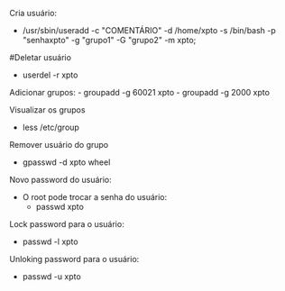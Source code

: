 Cria usuário:
   - /usr/sbin/useradd -c "COMENTÁRIO" -d /home/xpto -s /bin/bash -p "senhaxpto" -g "grupo1" -G "grupo2" -m xpto;

#Deletar usuário
  - userdel -r xpto

Adicionar grupos:
	- groupadd -g 60021 xpto
	- groupadd -g 2000 xpto

Visualizar os grupos
  - less /etc/group

Remover usuário do grupo
 - gpasswd -d xpto  wheel
  

Novo password do usuário:
 - O root pode trocar a senha do usuário:
   - passwd xpto

Lock password para o usuário:
  - passwd -l xpto

Unloking password para o usuário:
  -  passwd -u xpto
